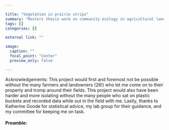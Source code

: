 ```yaml
---

title: "Vegetation in prairie strips"
summary: "Masters thesis work on community ecology in agricultural landscapes"
tags: []
categories: []

external link: ""

image: 
  caption: ""
  focal_point: "Center"
  preview_only: false

---
```


Acknowledgements: This project would first and foremost not be possible without the many farmers and landowners (26!) who let me come on to their property and tromp around their fields. This project would also have been harder and more isolating without the many people who sat on plastic buckets and recorded data while out in the field with me. Lastly, thanks to Katherine Goode for statistical advice, my lab group for their guidance, and my committee for keeping me on task.

#### Preamble:


